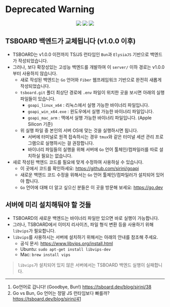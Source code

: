 # Deprecated Warning

<p align="center">
    <img src="https://img.shields.io/badge/TypeScript-3178C6.svg?&style=for-the-badge&&logoColor=white"/>
    <img src="https://img.shields.io/badge/Bun-000000.svg?&style=for-the-badge&&logoColor=white"/>
    <img src="https://img.shields.io/badge/ElysiaJS-B087FB.svg?&style=for-the-badge&&logoColor=white"/>
</p>

## TSBOARD 백엔드가 교체됩니다 (v1.0.0 이후)

- TSBOARD는 v1.0.0 이전까지 TS/JS 런타임인 `Bun`과 `ElysiaJS` 기반으로 백엔드가 작성되었습니다.
- 그러나, 보다 확장성있는 고성능 백엔드를 개발하여 이 `server/` 이하 경로는 v1.0.0부터 사용하지 않습니다.
  - 새로 작성된 백엔드는 `Go` 언어와 `Fiber` 웹프레임워크 기반으로 완전히 새롭게 작성되었습니다.
  - `tsboard.git` 폴더 최상단 경로에 `.env` 파일이 위치한 곳을 보시면 아래의 실행 파일들이 있습니다.
    - `goapi_linux_x64` : 리눅스에서 실행 가능한 바이너리 파일입니다.
    - `goapi_win_x64.exe` : 윈도우에서 실행 가능한 바이너리 파일입니다.
    - `goapi_mac_arm` : 맥에서 실행 가능한 바이너리 파일입니다. (Apple Silicon 기준)
  - 위 실행 파일 중 본인의 서버 OS에 맞는 것을 실행하시면 됩니다.
    - 서버에 터미널로 원격 접속하시는 경우 `tmux`와 같은 터미널 세션 관리 프로그램으로 실행하시는 걸 권장합니다.
    - 바이너리 파일들의 실행을 위해 서버에 `Go` 언어 툴체인/컴파일러를 따로 설치하실 필요는 없습니다.
- 새로 작성된 백엔드 코드를 필요에 맞게 수정하여 사용하실 수 있습니다.
  - 이 곳에서 코드를 확인하세요: <https://github.com/sirini/goapi>
  - 새로운 백엔드 코드 수정을 위해서는 `Go` 언어 툴체인/컴파일러가 설치되어 있어야 합니다.
  - `Go` 언어에 대해 더 알고 싶으신 분들은 이 곳을 방문해 보세요: <https://go.dev>

## 서버에 미리 설치해둬야 할 것들

- TSBOARD의 새로운 백엔드는 바이너리 파일만 있으면 바로 실행이 가능합니다.
- 그러나, TSBOARD에서 이미지 리사이즈, 파일 형식 변환 등을 사용하기 위해 `libvips`가 필요합니다.
- `libvips`를 사용하시는 서버에 설치하기 위해서는 아래의 안내를 참조해 주세요.
  - 공식 문서: <https://www.libvips.org/install.html>
  - Ubuntu: `sudo apt-get install libvips-dev`
  - Mac: `brew install vips`

> `libvips`가 설치되어 있지 않은 서버에서는 TSBOARD 백엔드 실행이 실패합니다.

---

1. Go언어로 갑니다! (Goodbye, Bun!) <https://tsboard.dev/blog/sirini/38>
2. Go vs Bun, Go 언어는 정말 JS 런타임보다 빠를까? <https://tsboard.dev/blog/sirini/41>
